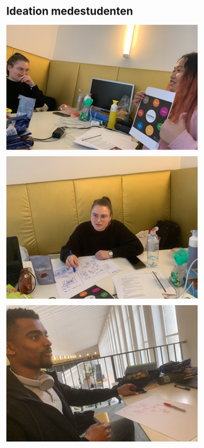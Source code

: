 # Ideation medestudenten

![Afbeelding 49](../../.gitbook/assets/screenshot-2019-06-08-at-14.07.34.png)

![Afbeelding 50](../../.gitbook/assets/screenshot-2019-06-08-at-14.06.31.png)

![Afbeelding 51](../../.gitbook/assets/screenshot-2019-06-08-at-14.08.24.png)



